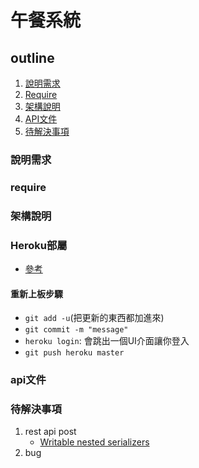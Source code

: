 # 午餐系統

## outline
1. [說明需求](說明需求)
1. [Require](require)
1. [架構說明](架構說明)
1. [API文件](api文件)
1. [待解決事項](待解決事項)

### 說明需求

### require

### 架構說明

### Heroku部屬
- [參考](https://github.com/s9891326/django-tutorial-for-programmers-uranusjr/blob/1.8/24-deploy-to-heroku.md)

#### 重新上板步驟
- `git add -u`(把更新的東西都加進來) 
- `git commit -m "message"`
- `heroku login`: 會跳出一個UI介面讓你登入
- `git push heroku master`

### api文件

### 待解決事項
1. rest api post
    - [Writable nested serializers](https://www.django-rest-framework.org/api-guide/relations/#writable-nested-serializers)
2. bug
